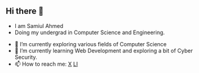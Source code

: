 ## Hi there 👋
- I am Samiul Ahmed
- Doing my undergrad in Computer Science and Engineering.
<!--
**CODEsSAMI/CODEsSAMI** is a ✨ _special_ ✨ repository because its `README.md` (this file) appears on your GitHub profile.

Here are some ideas to get you started:
-->
- 🔭 I’m currently exploring various fields of Computer Science
- 🌱 I’m currently learning Web Development and exploring a bit of Cyber Security.
- 📫 How to reach me: [X](https://x.com/SamiulHome) [LI](https://www.linkedin.com/in/samiul-ahmed-1633ba299/)

